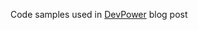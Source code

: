 Code samples used in [DevPower](https://devpower.co.uk/dotnet/csharp/programmatically-manage-excel-spreadsheets-with-dotnet/) blog post

